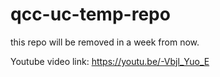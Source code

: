 # qcc-uc-temp-repo

this repo will be removed in a week from now.

Youtube video link: <https://youtu.be/-Vbjl_Yuo_E>